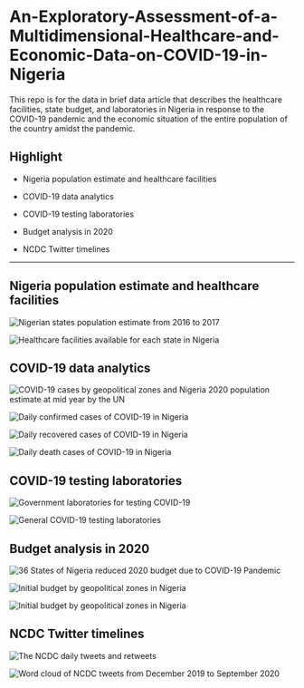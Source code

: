 # An-Exploratory-Assessment-of-a-Multidimensional-Healthcare-and-Economic-Data-on-COVID-19-in-Nigeria

This repo is for the data in brief data article that describes the healthcare facilities, state budget, and laboratories in Nigeria in response to the COVID-19 pandemic and the economic situation of the entire population of the country amidst the pandemic.

## Highlight

- Nigeria population estimate and healthcare facilities

- COVID-19 data analytics

- COVID-19 testing laboratories

- Budget analysis in 2020

- NCDC Twitter timelines

---

## Nigeria population estimate and healthcare facilities

![Nigerian states population estimate from 2016 to 2017](Charts/Population_estimates_per_state.png)


![Healthcare facilities available for each state in Nigeria](Charts/Healthcare_facilities.png)


## COVID-19 data analytics

![COVID-19 cases by geopolitical zones and Nigeria 2020 population estimate at mid year by the UN](Charts/COVID-19_by_geopolitical_zones.png)


![Daily confirmed cases of COVID-19 in Nigeria](Charts/Daily_confirmed_cases.png)

![Daily recovered cases of COVID-19 in Nigeria](Charts/Daily_recovered_cases.png)

![Daily death cases of COVID-19 in Nigeria](Charts/Daily_death_cases.png)

## COVID-19 testing laboratories

![Government laboratories for testing COVID-19](Charts/Covid_19_lab_by_state.png)


![General COVID-19 testing laboratories](Charts/COVID-19_lab_by_ownership.png)

## Budget analysis in 2020

![36 States of Nigeria reduced 2020 budget due to COVID-19 Pandemic](Charts/Initial_and_revised_budget.png)

![Initial budget by geopolitical zones in Nigeria](Charts/Budget_reduction_rate.png)

![Initial budget by geopolitical zones in Nigeria](Charts/budgetbygeo.png)

## NCDC Twitter timelines

![The NCDC daily tweets and retweets](Charts/NCDC_daily_tweets.png)

![Word cloud of NCDC tweets from December 2019 to September 2020](Charts/Word_cloud_of_NCDC_tweet.png)

